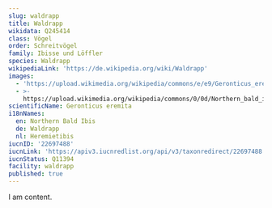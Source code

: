 ```yaml
---
slug: waldrapp
title: Waldrapp
wikidata: Q245414
class: Vögel
order: Schreitvögel
family: Ibisse und Löffler
species: Waldrapp
wikipediaLink: 'https://de.wikipedia.org/wiki/Waldrapp'
images:
  - 'https://upload.wikimedia.org/wikipedia/commons/e/e9/Geronticus_eremita.jpg'
  - >-
    https://upload.wikimedia.org/wikipedia/commons/0/0d/Northern_bald_ibis_(Geronticus_eremita).jpg
scientificName: Geronticus eremita
i18nNames:
  en: Northern Bald Ibis
  de: Waldrapp
  nl: Heremietibis
iucnID: '22697488'
iucnLink: 'https://apiv3.iucnredlist.org/api/v3/taxonredirect/22697488'
iucnStatus: Q11394
facility: waldrapp
published: true
---
```


I am content.

